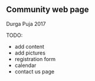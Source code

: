 
## Community web page

Durga Puja 2017

TODO: 
* add content
* add pictures
* registration form
* calendar
* contact us page
